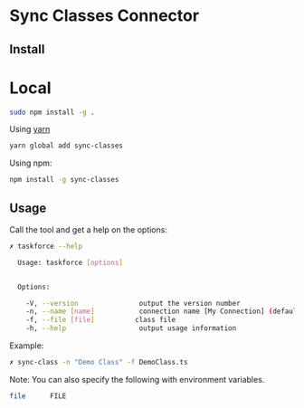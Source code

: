# Sync Classes Connector

## Install

# Local

```bash
sudo npm install -g .
```

Using [yarn](https://yarnpkg.com)

```bash
yarn global add sync-classes

```

Using npm:

```bash
npm install -g sync-classes
```

## Usage

Call the tool and get a help on the options:

```bash
✗ taskforce --help

  Usage: taskforce [options]


  Options:

    -V, --version               output the version number
    -n, --name [name]           connection name [My Connection] (default: "My Connection")
    -f, --file [file]          class file
    -h, --help                  output usage information
```

Example:

```bash
✗ sync-class -n "Demo Class" -f DemoClass.ts
```

Note: You can also specify the following with environment variables.

```bash
file      FILE
```
